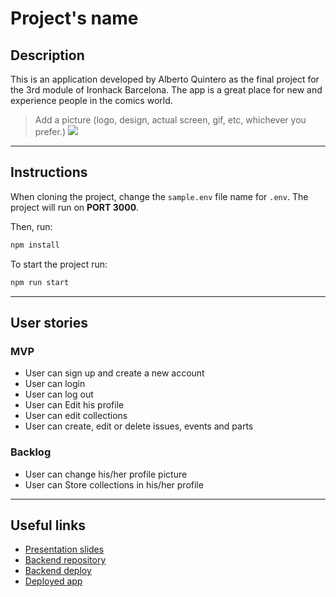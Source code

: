 # Project's name

## Description

This is an application developed by Alberto Quintero as the final project for the 3rd module of Ironhack Barcelona. The app is a great place for new and experience people in the comics world. 

> Add a picture (logo, design, actual screen, gif, etc, whichever you prefer.)
![](picture.png)

---
## Instructions

When cloning the project, change the <code>sample.env</code> file name for <code>.env</code>. The project will run on **PORT 3000**.

Then, run:
```bash
npm install
```

To start the project run:
```bash
npm run start
```

---
## User stories 

### MVP

- User can sign up and create a new account
- User can login
- User can log out
- User can Edit his profile
- User can edit collections
- User can create, edit or delete issues, events and parts

### Backlog

- User can change his/her profile picture
- User can Store collections in his/her profile



---

## Useful links

- [Presentation slides]()
- [Backend repository]()
- [Backend deploy]()
- [Deployed app]()


